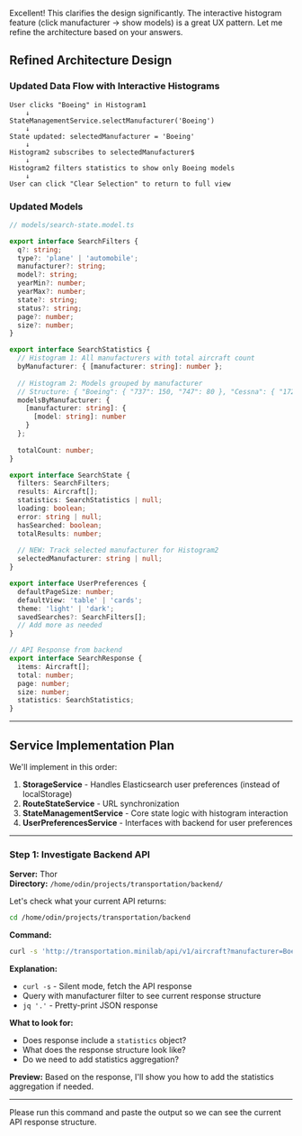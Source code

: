 Excellent! This clarifies the design significantly. The interactive histogram feature (click manufacturer → show models) is a great UX pattern. Let me refine the architecture based on your answers.

## Refined Architecture Design

### Updated Data Flow with Interactive Histograms

```
User clicks "Boeing" in Histogram1
    ↓
StateManagementService.selectManufacturer('Boeing')
    ↓
State updated: selectedManufacturer = 'Boeing'
    ↓
Histogram2 subscribes to selectedManufacturer$
    ↓
Histogram2 filters statistics to show only Boeing models
    ↓
User can click "Clear Selection" to return to full view
```

### Updated Models

```typescript
// models/search-state.model.ts

export interface SearchFilters {
  q?: string;
  type?: 'plane' | 'automobile';
  manufacturer?: string;
  model?: string;
  yearMin?: number;
  yearMax?: number;
  state?: string;
  status?: string;
  page?: number;
  size?: number;
}

export interface SearchStatistics {
  // Histogram 1: All manufacturers with total aircraft count
  byManufacturer: { [manufacturer: string]: number };
  
  // Histogram 2: Models grouped by manufacturer
  // Structure: { "Boeing": { "737": 150, "747": 80 }, "Cessna": { "172": 300 } }
  modelsByManufacturer: { 
    [manufacturer: string]: { 
      [model: string]: number 
    } 
  };
  
  totalCount: number;
}

export interface SearchState {
  filters: SearchFilters;
  results: Aircraft[];
  statistics: SearchStatistics | null;
  loading: boolean;
  error: string | null;
  hasSearched: boolean;
  totalResults: number;
  
  // NEW: Track selected manufacturer for Histogram2
  selectedManufacturer: string | null;
}

export interface UserPreferences {
  defaultPageSize: number;
  defaultView: 'table' | 'cards';
  theme: 'light' | 'dark';
  savedSearches?: SearchFilters[];
  // Add more as needed
}

// API Response from backend
export interface SearchResponse {
  items: Aircraft[];
  total: number;
  page: number;
  size: number;
  statistics: SearchStatistics;
}
```

---

## Service Implementation Plan

We'll implement in this order:
1. **StorageService** - Handles Elasticsearch user preferences (instead of localStorage)
2. **RouteStateService** - URL synchronization
3. **StateManagementService** - Core state logic with histogram interaction
4. **UserPreferencesService** - Interfaces with backend for user preferences

---

### Step 1: Investigate Backend API

**Server:** Thor  
**Directory:** `/home/odin/projects/transportation/backend/`

Let's check what your current API returns:

```bash
cd /home/odin/projects/transportation/backend
```

**Command:**
```bash
curl -s 'http://transportation.minilab/api/v1/aircraft?manufacturer=Boeing&size=5' | jq '.'
```

**Explanation:**
- `curl -s` - Silent mode, fetch the API response
- Query with manufacturer filter to see current response structure
- `jq '.'` - Pretty-print JSON response

**What to look for:**
- Does response include a `statistics` object?
- What does the response structure look like?
- Do we need to add statistics aggregation?

**Preview:** Based on the response, I'll show you how to add the statistics aggregation if needed.

---

Please run this command and paste the output so we can see the current API response structure.
